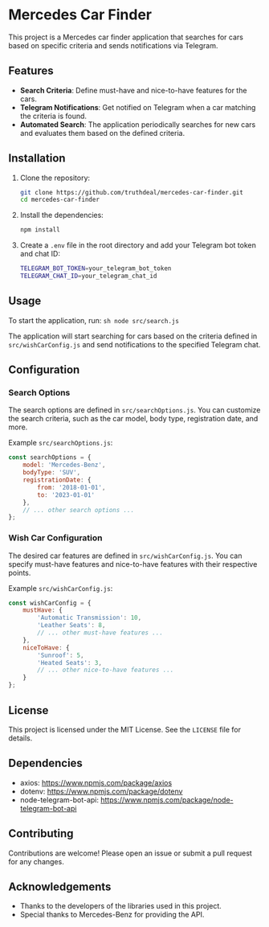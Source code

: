 # Mercedes Car Finder

This project is a Mercedes car finder application that searches for cars based on specific criteria and sends notifications via Telegram.

## Features

- **Search Criteria**: Define must-have and nice-to-have features for the cars.
- **Telegram Notifications**: Get notified on Telegram when a car matching the criteria is found.
- **Automated Search**: The application periodically searches for new cars and evaluates them based on the defined criteria.

## Installation

1. Clone the repository:
    ```sh
    git clone https://github.com/truthdeal/mercedes-car-finder.git
    cd mercedes-car-finder
    ```

2. Install the dependencies:
    ```sh
    npm install
    ```

3. Create a `.env` file in the root directory and add your Telegram bot token and chat ID:
    ```sh
    TELEGRAM_BOT_TOKEN=your_telegram_bot_token
    TELEGRAM_CHAT_ID=your_telegram_chat_id
    ```

## Usage

To start the application, run:    ```sh
    node src/search.js
    ```

The application will start searching for cars based on the criteria defined in `src/wishCarConfig.js` and send notifications to the specified Telegram chat.

## Configuration

### Search Options

The search options are defined in `src/searchOptions.js`. You can customize the search criteria, such as the car model, body type, registration date, and more.

Example `src/searchOptions.js`:
```javascript
const searchOptions = {
    model: 'Mercedes-Benz',
    bodyType: 'SUV',
    registrationDate: {
        from: '2018-01-01',
        to: '2023-01-01'
    },
    // ... other search options ...
};
```

### Wish Car Configuration

The desired car features are defined in `src/wishCarConfig.js`. You can specify must-have features and nice-to-have features with their respective points.

Example `src/wishCarConfig.js`:
```javascript
const wishCarConfig = {
    mustHave: {
        'Automatic Transmission': 10,
        'Leather Seats': 8,
        // ... other must-have features ...
    },
    niceToHave: {
        'Sunroof': 5,
        'Heated Seats': 3,
        // ... other nice-to-have features ...
    }
};
```

## License

This project is licensed under the MIT License. See the `LICENSE` file for details.

## Dependencies

- axios: https://www.npmjs.com/package/axios
- dotenv: https://www.npmjs.com/package/dotenv
- node-telegram-bot-api: https://www.npmjs.com/package/node-telegram-bot-api

## Contributing

Contributions are welcome! Please open an issue or submit a pull request for any changes.

## Acknowledgements

- Thanks to the developers of the libraries used in this project.
- Special thanks to Mercedes-Benz for providing the API.
```
